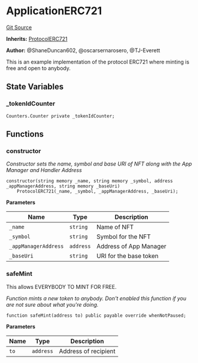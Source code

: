 # ApplicationERC721
[Git Source](https://github.com/thrackle-io/tron/blob/c915f21b8dd526456aab7e2f9388d412d287d507/src/example/ERC721/not-upgradeable/ApplicationERC721FreeMint.sol)

**Inherits:**
[ProtocolERC721](/src/token/ProtocolERC721.sol/contract.ProtocolERC721.md)

**Author:**
@ShaneDuncan602, @oscarsernarosero, @TJ-Everett

This is an example implementation of the protocol ERC721 where minting is free and open to anybody.


## State Variables
### _tokenIdCounter

```solidity
Counters.Counter private _tokenIdCounter;
```


## Functions
### constructor

*Constructor sets the name, symbol and base URI of NFT along with the App Manager and Handler Address*


```solidity
constructor(string memory _name, string memory _symbol, address _appManagerAddress, string memory _baseUri)
    ProtocolERC721(_name, _symbol, _appManagerAddress, _baseUri);
```
**Parameters**

|Name|Type|Description|
|----|----|-----------|
|`_name`|`string`|Name of NFT|
|`_symbol`|`string`|Symbol for the NFT|
|`_appManagerAddress`|`address`|Address of App Manager|
|`_baseUri`|`string`|URI for the base token|


### safeMint

This allows EVERYBODY TO MINT FOR FREE.

*Function mints a new token to anybody. Don't enabled this function if you are not sure about what you're doing.*


```solidity
function safeMint(address to) public payable override whenNotPaused;
```
**Parameters**

|Name|Type|Description|
|----|----|-----------|
|`to`|`address`|Address of recipient|



